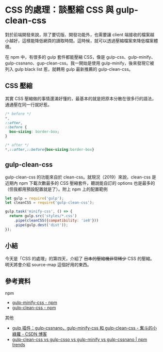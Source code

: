 # CSS 的處理：談壓縮 CSS 與 gulp-clean-css 

對於前端開發來說，除了要切版、開發功能外，也需要讓 client 端接收的檔案越小越好，這樣能降低網頁的讀取時間。這時候，就可以透過壓縮檔案來降低檔案體積。

在 npm 中，有很多的 gulp 套件都能壓縮 CSS，像是 gulp-css、gulp-minify、gulp-cssnano、gup-clean-css。我一開始是使用 gulp-minify，後來發現它被列入 gulp black list 惹，就轉用 gulp 最新推薦的 gulp-clean-css。

## CSS 壓縮

其實 CSS 壓縮做的事情還滿好懂的，最基本的就是把原本分散在很多行的語法，通通壓在同一行就好惹。

```css
/* before */
*, 
::after,
::before {
  box-sizing: border-box;
}

/* after */
*,::after,::before{box-sizing:border-box}
```

## gulp-clean-css

gulp-clean-css 的功能來自於 clean-css。就現況（2019）來說，clean-css 是近期內 npm 下載次數最多的 CSS 壓縮套件，聽說能自訂的 options 也是最多的（但我都用預設配置就是了）。附上 npm 上的配置範例

```js
let gulp = require('gulp');
let cleanCSS = require('gulp-clean-css');

gulp.task('minify-css', () => {
  return gulp.src('styles/*.css')
    .pipe(cleanCSS({compatibility: 'ie8'}))
    .pipe(gulp.dest('dist'));
});
```

## 小結

今天是「CSS 的處理」的第四天，介紹了 ~~日本的壓縮機非常稀少~~ CSS 的壓縮。明天將會介紹 source-map 這個好用的東西。

## 參考資料

npm
* [gulp-minify-css - npm](https://www.npmjs.com/package/gulp-minify-css)
* [gulp-clean-css - npm](https://www.npmjs.com/package/gulp-clean-css)

其他
* [gulp 插件：gulp-cssnano，gulp-minify-css 和 gulp-clean-css - 奮斗的小綠蘿 - CSDN 博客](https://blog.csdn.net/weixin_40817115/article/details/81095176)
* [gulp-clean-css vs gulp-csso vs gulp-minify vs gulp-cssnano | npm trends](https://www.npmtrends.com/gulp-clean-css-vs-gulp-csso-vs-gulp-minify-vs-gulp-cssnano)
